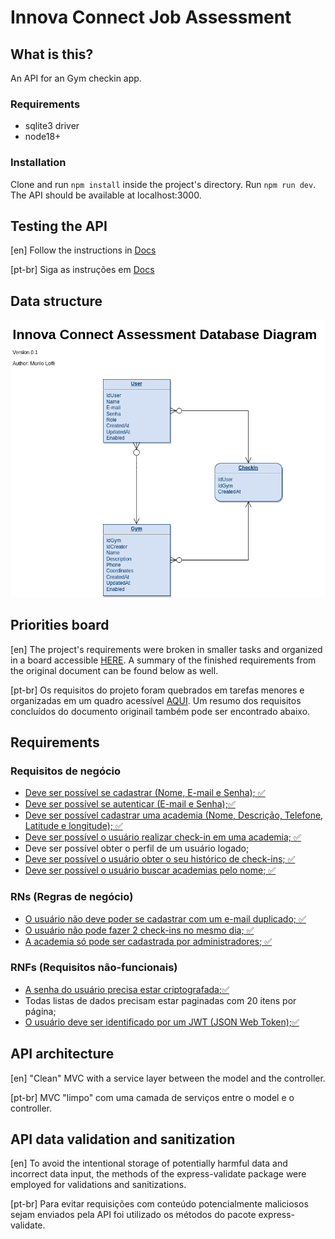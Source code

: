# Innova Connect Job Assessment

## What is this?
An API for an Gym checkin app.

### Requirements
* sqlite3 driver
* node18+

### Installation
Clone and run `npm install` inside the project's directory.
Run `npm run dev`. The API should be available at localhost:3000.

## Testing the API
[en] Follow the instructions in [Docs](./docs/API-TESTING.md)

[pt-br] Siga as instruções em [Docs](./docs/API-TESTING.md)

## Data structure

![alt database diagram](./docs/Diagrams/db_diagram.png "Database diagram")

## Priorities board

[en] The project's requirements were broken in smaller tasks and organized in a board accessible [HERE](https://muriloloffi.notion.site/e2e345c247dc410bb080cc4d995bdc6f?v=c3c3c27ba3f34135a21479d746f65a74&pvs=4). A summary of the finished requirements from the original document can be found below as well.

[pt-br] Os requisitos do projeto foram quebrados em tarefas menores e organizadas em um quadro acessível [AQUI](https://muriloloffi.notion.site/e2e345c247dc410bb080cc4d995bdc6f?v=c3c3c27ba3f34135a21479d746f65a74&pvs=4). Um resumo dos requisitos concluídos do documento originail também pode ser encontrado abaixo.

## Requirements

### Requisitos de negócio

* <ins>Deve ser possível se cadastrar (Nome, E-mail e Senha); ✅<ins>
* <ins>Deve ser possível se autenticar (E-mail e Senha);✅<ins>
* <ins>Deve ser possível cadastrar uma academia (Nome, Descrição, Telefone, Latitude e longitude); ✅<ins>
* <ins>Deve ser possível o usuário realizar check-in em uma academia; ✅<ins>
* Deve ser possível obter o perfil de um usuário logado;
* <ins>Deve ser possível o usuário obter o seu histórico de check-ins; ✅<ins>
* <ins>Deve ser possível o usuário buscar academias pelo nome; ✅<ins>

### RNs (Regras de negócio)

* <ins>O usuário não deve poder se cadastrar com um e-mail duplicado; ✅<ins>
* <ins>O usuário não pode fazer 2 check-ins no mesmo dia; ✅<ins>
* <ins>A academia só pode ser cadastrada por administradores; ✅<ins>

### RNFs (Requisitos não-funcionais)

* <ins>A senha do usuário precisa estar criptografada;✅<ins>
* Todas listas de dados precisam estar paginadas com 20 itens por página;
* <ins>O usuário deve ser identificado por um JWT (JSON Web Token);✅<ins>


## API architecture
[en] "Clean" MVC with a service layer between the model and the controller.

[pt-br] MVC "limpo" com uma camada de serviços entre o model e o controller.

## API data validation and sanitization
[en] To avoid the intentional storage of potentially harmful data and incorrect
data input, the methods of the express-validate package were employed for
validations and sanitizations.

[pt-br] Para evitar requisições com conteúdo potencialmente maliciosos sejam 
enviados pela API foi utilizado os métodos do pacote express-validate.